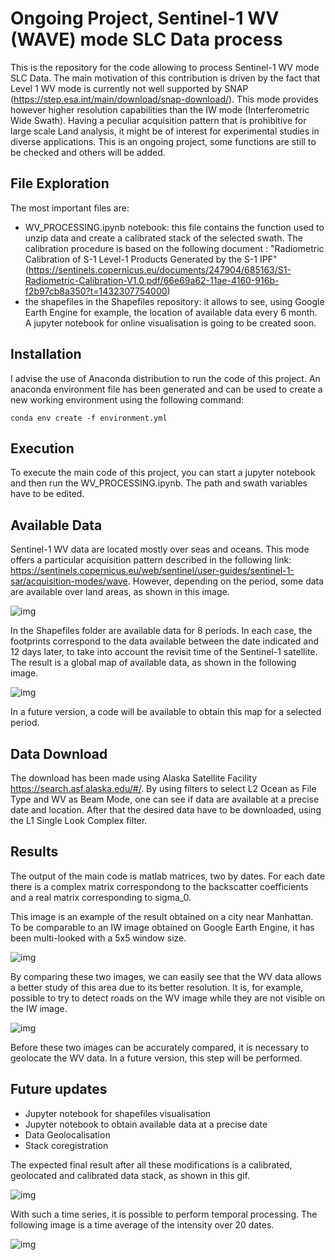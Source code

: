 # Ongoing Project, Sentinel-1 WV (WAVE) mode SLC Data process

This is the repository for the code allowing to process Sentinel-1 WV mode SLC Data. The main motivation of this contribution is driven by the fact that Level 1 WV mode is currently not well supported by SNAP (https://step.esa.int/main/download/snap-download/). This mode provides however higher resolution capabilities than the IW mode (Interferometric Wide Swath). Having a peculiar acquisition pattern that is prohibitive for large scale Land analysis, it might be of interest for experimental studies in diverse applications. This is an ongoing project, some functions are still to be checked and others will be added.


## File Exploration

The most important files are:

 - WV_PROCESSING.ipynb notebook: this file contains the function used to unzip data and create a calibrated stack of the selected swath. The calibration procedure is based on the following document : "Radiometric Calibration of S-1 Level-1 Products Generated
by the S-1 IPF" (https://sentinels.copernicus.eu/documents/247904/685163/S1-Radiometric-Calibration-V1.0.pdf/66e69a62-11ae-4160-916b-f2b97cb8a350?t=1432307754000)
 - the shapefiles in the Shapefiles repository: it allows to see, using Google Earth Engine for example, the location of available data every 6 month. A jupyter notebook for online visualisation is going to be created soon.


## Installation
I advise the use of Anaconda distribution to run the code of this project. An anaconda environment file has been generated and can be used to create a new working environment using the following command:
```
conda env create -f environment.yml
```


## Execution
To execute the main code of this project, you can start a jupyter notebook and then run the WV_PROCESSING.ipynb. The path and swath variables have to be edited.


## Available Data

Sentinel-1 WV data are located mostly over seas and oceans. This mode offers a particular acquisition pattern described in the following link: https://sentinels.copernicus.eu/web/sentinel/user-guides/sentinel-1-sar/acquisition-modes/wave.  However, depending on the period, some data are available over land areas, as shown in this image.

![img](Shapefiles/Areas_example.png)

In the Shapefiles folder are available data for 8 periods. In each case, the footprints correspond to the data available between the date indicated and 12 days later, to take into account the revisit time of the Sentinel-1 satellite. The result is a global map of available data, as shown in the following image.

![img](Shapefiles/Shapefile_Example.png)

In a future version, a code will be available to obtain this map for a selected period.

## Data Download

The download has been made using Alaska Satellite Facility https://search.asf.alaska.edu/#/. By using filters to select L2 Ocean as File Type and WV as Beam Mode, one can see if data are available at a precise date and location. After that the desired data have to be downloaded, using the L1 Single Look Complex filter.

## Results  

The output of the main code is matlab matrices, two by dates. For each date there is a complex matrix correspondong to the backscatter coefficients and a real matrix corresponding to sigma_0.

This image is an example of the result obtained on a city near Manhattan. To be comparable to an IW image obtained on Google Earth Engine, it has been multi-looked with a 5x5 window size.

![img](Example/WV_Multilook_5.png)

By comparing these two images, we can easily see that the WV data allows a better study of this area due to its better resolution. It is, for example, possible to try to detect roads on the WV image while they are not visible on the IW image. 

![img](Example/IW_GEE.png)

Before these two images can be accurately compared, it is necessary to geolocate the WV data. In a future version, this step will be performed.

## Future updates
- Jupyter notebook for shapefiles visualisation
- Jupyter notebook to obtain available data at a precise date
- Data Geolocalisation
- Stack coregistration

The expected final result after all these modifications is a calibrated, geolocated and calibrated data stack, as shown in this gif.

![img](Example/ManVV_WV.gif)

With such a time series, it is possible to perform temporal processing. The following image is a time average of the intensity over 20 dates.

![img](Example/WV_Temporal_20Dates.png)
